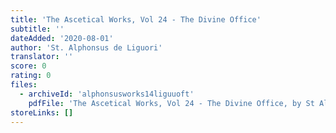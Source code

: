 ```yaml
---
title: 'The Ascetical Works, Vol 24 - The Divine Office'
subtitle: ''
dateAdded: '2020-08-01'
author: 'St. Alphonsus de Liguori'
translator: ''
score: 0
rating: 0
files:
  - archiveId: 'alphonsusworks14liguuoft'
    pdfFile: 'The Ascetical Works, Vol 24 - The Divine Office, by St Alphonsus de Liguori.pdf'
storeLinks: []
---
```


